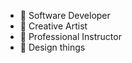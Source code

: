 - 👋 Software Developer
- 👀 Creative Artist
- 🌱 Professional Instructor
- 💞️ Design things

<!---
texas000/texas000 is a ✨ special ✨ repository because its `README.md` (this file) appears on your GitHub profile.
You can click the Preview link to take a look at your changes.
--->
